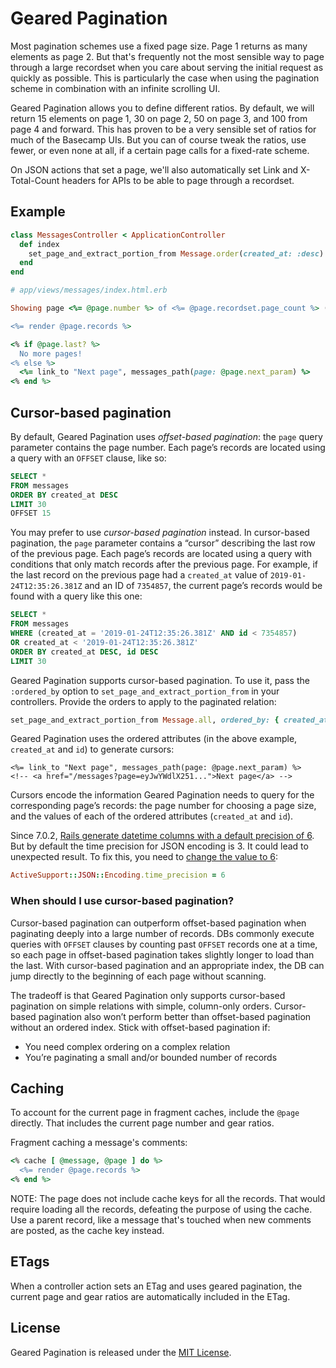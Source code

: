 # Geared Pagination

Most pagination schemes use a fixed page size. Page 1 returns as many elements as page 2. But that's
frequently not the most sensible way to page through a large recordset when you care about serving the
initial request as quickly as possible. This is particularly the case when using the pagination scheme
in combination with an infinite scrolling UI.

Geared Pagination allows you to define different ratios. By default, we will return 15 elements on page 1,
30 on page 2, 50 on page 3, and 100 from page 4 and forward. This has proven to be a very sensible set of
ratios for much of the Basecamp UIs. But you can of course tweak the ratios, use fewer, or even none at all,
if a certain page calls for a fixed-rate scheme.

On JSON actions that set a page, we'll also automatically set Link and X-Total-Count headers for APIs
to be able to page through a recordset.

## Example

```ruby
class MessagesController < ApplicationController
  def index
    set_page_and_extract_portion_from Message.order(created_at: :desc)
  end
end

# app/views/messages/index.html.erb

Showing page <%= @page.number %> of <%= @page.recordset.page_count %> (<%= @page.recordset.records_count %> total messages):

<%= render @page.records %>

<% if @page.last? %>
  No more pages!
<% else %>
  <%= link_to "Next page", messages_path(page: @page.next_param) %>
<% end %>

```

## Cursor-based pagination

By default, Geared Pagination uses *offset-based pagination*: the `page` query parameter contains the page number. Each page’s records are located using a query with an `OFFSET` clause, like so:

```sql
SELECT *
FROM messages
ORDER BY created_at DESC
LIMIT 30
OFFSET 15
```

You may prefer to use *cursor-based pagination* instead. In cursor-based pagination, the `page` parameter contains a “cursor” describing the last row of the previous page. Each page’s records are located using a query with conditions that only match records after the previous page. For example, if the last record on the previous page had a `created_at` value of `2019-01-24T12:35:26.381Z` and an ID of `7354857`, the current page’s records would be found with a query like this one:

```sql
SELECT *
FROM messages
WHERE (created_at = '2019-01-24T12:35:26.381Z' AND id < 7354857)
OR created_at < '2019-01-24T12:35:26.381Z'
ORDER BY created_at DESC, id DESC
LIMIT 30
```

Geared Pagination supports cursor-based pagination. To use it, pass the `:ordered_by` option to `set_page_and_extract_portion_from` in your controllers. Provide the orders to apply to the paginated relation:

```ruby
set_page_and_extract_portion_from Message.all, ordered_by: { created_at: :desc, id: :desc }
```

Geared Pagination uses the ordered attributes (in the above example, `created_at` and `id`) to generate cursors:

```erb
<%= link_to "Next page", messages_path(page: @page.next_param) %>
<!-- <a href="/messages?page=eyJwYWdlX251...">Next page</a> -->
```

Cursors encode the information Geared Pagination needs to query for the corresponding page’s records: the page number for choosing a page size, and the values of each of the ordered attributes (`created_at` and `id`).

Since 7.0.2, [Rails generate datetime columns with a default precision of 6](https://github.com/rails/rails/blob/v7.0.2.3/activerecord/CHANGELOG.md#rails-702-february-08-2022). But by default the time precision for JSON encoding is 3. It could lead to unexpected result. To fix this, you need to [change the value to 6](https://guides.rubyonrails.org/configuring.html#config-active-support-time-precision):

```ruby
ActiveSupport::JSON::Encoding.time_precision = 6
```

### When should I use cursor-based pagination?

Cursor-based pagination can outperform offset-based pagination when paginating deeply into a large number of records. DBs commonly execute queries with `OFFSET` clauses by counting past `OFFSET` records one at a time, so each page in offset-based pagination takes slightly longer to load than the last. With cursor-based pagination and an appropriate index, the DB can jump directly to the beginning of each page without scanning.

The tradeoff is that Geared Pagination only supports cursor-based pagination on simple relations with simple, column-only orders. Cursor-based pagination also won’t perform better than offset-based pagination without an ordered index. Stick with offset-based pagination if:
* You need complex ordering on a complex relation
* You’re paginating a small and/or bounded number of records

## Caching

To account for the current page in fragment caches, include the `@page` directly.
That includes the current page number and gear ratios.

Fragment caching a message's comments:
```ruby
<% cache [ @message, @page ] do %>
  <%= render @page.records %>
<% end %>
```

NOTE: The page does not include cache keys for all the records. That would require loading all the records,
defeating the purpose of using the cache. Use a parent record, like a message that's touched when
new comments are posted, as the cache key instead.

## ETags

When a controller action sets an ETag and uses geared pagination, the current page and gear ratios are
automatically included in the ETag.

## License
Geared Pagination is released under the [MIT License](https://opensource.org/licenses/MIT).
